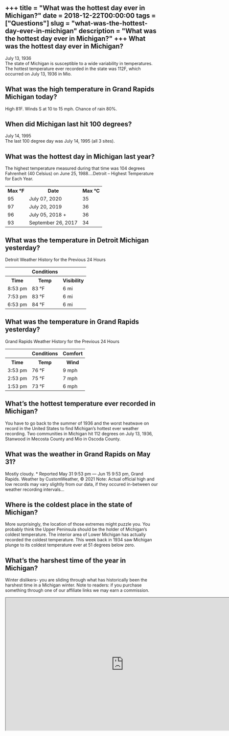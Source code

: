 +++
title = "What was the hottest day ever in Michigan?"
date = 2018-12-22T00:00:00
tags = ["Questions"]
slug = "what-was-the-hottest-day-ever-in-michigan"
description = "What was the hottest day ever in Michigan?"
+++
What was the hottest day ever in Michigan?
------------------------------------------

July 13, 1936  
The state of Michigan is susceptible to a wide variability in temperatures. The hottest temperature ever recorded in the state was 112F, which occurred on July 13, 1936 in Mio.

What was the high temperature in Grand Rapids Michigan today?
-------------------------------------------------------------

High 81F. Winds S at 10 to 15 mph. Chance of rain 80%.

When did Michigan last hit 100 degrees?
---------------------------------------

July 14, 1995  
The last 100 degree day was July 14, 1995 (all 3 sites).

What was the hottest day in Michigan last year?
-----------------------------------------------

The highest temperature measured during that time was 104 degrees Fahrenheit (40 Celsius) on June 25, 1988….Detroit – Highest Temperature for Each Year.

<table><tr><th>Max °F</th><th>Date</th><th>Max °C</th></tr><tr><td>95</td><td>July 07, 2020</td><td>35</td></tr><tr><td>97</td><td>July 20, 2019</td><td>36</td></tr><tr><td>96</td><td>July 05, 2018 +</td><td>36</td></tr><tr><td>93</td><td>September 26, 2017</td><td>34</td></tr></table>

What was the temperature in Detroit Michigan yesterday?
-------------------------------------------------------

Detroit Weather History for the Previous 24 Hours

<table><tr><th></th><th>Conditions</th><th></th></tr><tr><th>Time</th><th>Temp</th><th>Visibility</th></tr><tr><td>8:53 pm</td><td>83 °F</td><td>6 mi</td></tr><tr><td>7:53 pm</td><td>83 °F</td><td>6 mi</td></tr><tr><td>6:53 pm</td><td>84 °F</td><td>6 mi</td></tr></table>

What was the temperature in Grand Rapids yesterday?
---------------------------------------------------

Grand Rapids Weather History for the Previous 24 Hours

<table><tr><th></th><th>Conditions</th><th>Comfort</th></tr><tr><th>Time</th><th>Temp</th><th>Wind</th></tr><tr><td>3:53 pm</td><td>76 °F</td><td>9 mph</td></tr><tr><td>2:53 pm</td><td>75 °F</td><td>7 mph</td></tr><tr><td>1:53 pm</td><td>73 °F</td><td>6 mph</td></tr></table>

What’s the hottest temperature ever recorded in Michigan?
---------------------------------------------------------

You have to go back to the summer of 1936 and the worst heatwave on record in the United States to find Michigan’s hottest ever weather recording. Two communities in Michigan hit 112 degrees on July 13, 1936, Stanwood in Mecosta County and Mio in Oscoda County.

What was the weather in Grand Rapids on May 31?
-----------------------------------------------

Mostly cloudy. \* Reported May 31 9:53 pm — Jun 15 9:53 pm, Grand Rapids. Weather by CustomWeather, © 2021 Note: Actual official high and low records may vary slightly from our data, if they occured in-between our weather recording intervals…

Where is the coldest place in the state of Michigan?
----------------------------------------------------

More surprisingly, the location of those extremes might puzzle you. You probably think the Upper Peninsula should be the holder of Michigan’s coldest temperature. The interior area of Lower Michigan has actually recorded the coldest temperature. This week back in 1934 saw Michigan plunge to its coldest temperature ever at 51 degrees below zero.

What’s the harshest time of the year in Michigan?
-------------------------------------------------

Winter dislikers- you are sliding through what has historically been the harshest time in a Michigan winter. Note to readers: if you purchase something through one of our affiliate links we may earn a commission.

<iframe allow="accelerometer; autoplay; clipboard-write; encrypted-media; gyroscope; picture-in-picture" allowfullscreen="" class="__youtube_prefs__  epyt-is-override  no-lazyload" data-no-lazy="1" data-origheight="433" data-origwidth="770" data-skipgform_ajax_framebjll="" height="433" id="_ytid_59005" loading="lazy" src="https://www.youtube.com/embed/Ot4QEqawA0Y?enablejsapi=1&autoplay=0&cc_load_policy=0&cc_lang_pref=&iv_load_policy=1&loop=0&modestbranding=0&rel=1&fs=1&playsinline=0&autohide=2&theme=dark&color=red&controls=1&" title="YouTube player" width="770"></iframe>
